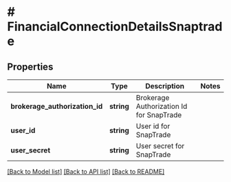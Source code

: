 # # FinancialConnectionDetailsSnaptrade

## Properties

Name | Type | Description | Notes
------------ | ------------- | ------------- | -------------
**brokerage_authorization_id** | **string** | Brokerage Authorization Id for SnapTrade |
**user_id** | **string** | User id for SnapTrade |
**user_secret** | **string** | User secret for SnapTrade |

[[Back to Model list]](../../README.md#models) [[Back to API list]](../../README.md#endpoints) [[Back to README]](../../README.md)
